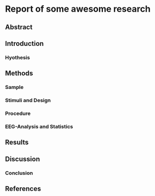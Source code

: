# Report of some awesome research

## Abstract

## Introduction

### Hyothesis

## Methods

### Sample

### Stimuli and Design

### Procedure

### EEG-Analysis and Statistics

## Results

## Discussion

### Conclusion

## References

